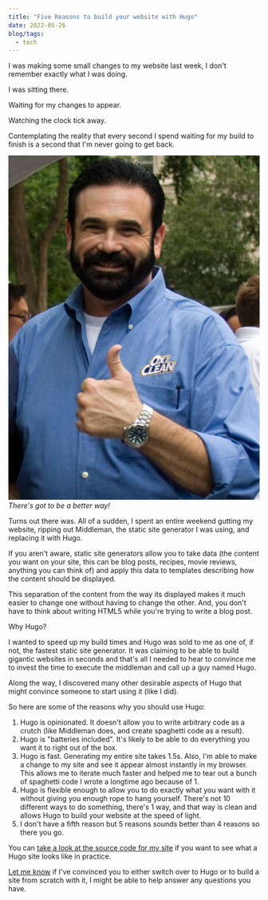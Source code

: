 ```yaml
---
title: "Five Reasons to build your website with Hugo"
date: 2022-05-26
blog/tags:
  - tech
---
```


I was making some small changes to my website last week, I don't remember exactly what I was doing.

I was sitting there.

Waiting for my changes to appear.

Watching the clock tick away.

Contemplating the reality that every second I spend waiting for my build to finish is a second that I'm never going to get back.

![](img/billy.jpg) _There's got to be a better way!_

Turns out there was. All of a sudden, I spent an entire weekend gutting my website, ripping out Middleman, the static site generator I was using, and replacing it with Hugo.

If you aren't aware, static site generators allow you to take data (the content you want on your site, this can be blog posts, recipes, movie reviews, anything you can think of) and apply this data to templates describing how the content should be displayed.

This separation of the content from the way its displayed makes it much easier to change one without having to change the other. And, you don't have to think about writing HTML5 while you're trying to write a blog post.

Why Hugo?

I wanted to speed up my build times and Hugo was sold to me as one of, if not, the fastest static site generator. It was claiming to be able to build gigantic websites in seconds and that's all I needed to hear to convince me to invest the time to execute the middleman and call up a guy named Hugo.

Along the way, I discovered many other desirable aspects of Hugo that might convince someone to start using it (like I did).

So here are some of the reasons why you should use Hugo:

1. Hugo is opinionated. It doesn't allow you to write arbitrary code as a crutch (like Middleman does, and create spaghetti code as a result).
1. Hugo is "batteries included". It's likely to be able to do everything you want it to right out of the box.
1. Hugo is fast. Generating my entire site takes 1.5s. Also, I'm able to make a change to my site and see it appear almost instantly in my browser. This allows me to iterate much faster and helped me to tear out a bunch of spaghetti code I wrote a longtime ago because of 1.
1. Hugo is flexible enough to allow you to do exactly what you want with it without giving you enough rope to hang yourself. There's not 10 different ways to do something, there's 1 way, and that way is clean and allows Hugo to build your website at the speed of light.
1. I don't have a fifth reason but 5 reasons sounds better than 4 reasons so there you go.

You can [take a look at the source code for my site](https://github.com/strategineer/personal-website) if you want to see what a Hugo site looks like in practice.

[Let me know](mailto:me@strategineer.com) if I've convinced you to either switch over to Hugo or to build a site from scratch with it, I might be able to help answer any questions you have.
